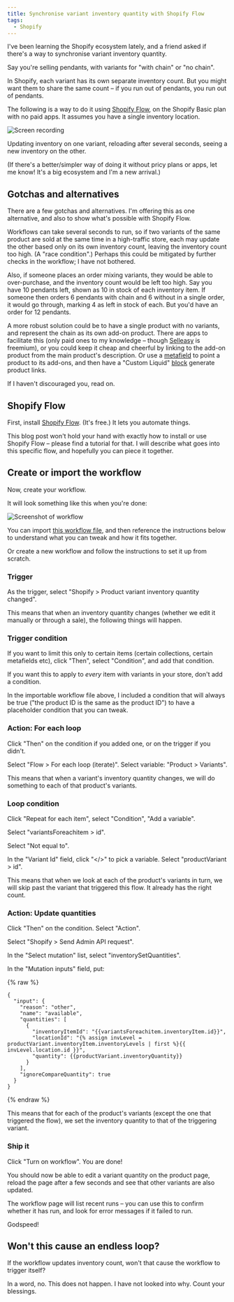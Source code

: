 ```yaml
---
title: Synchronise variant inventory quantity with Shopify Flow
tags:
  - Shopify
---
```


I've been learning the Shopify ecosystem lately, and a friend asked if there's a way to synchronise variant inventory quantity.

Say you're selling pendants, with variants for "with chain" or "no chain".

In Shopify, each variant has its own separate inventory count. But you might want them to share the same count – if you run out of pendants, you run out of pendants.

The following is a way to do it using [Shopify Flow](https://help.shopify.com/en/manual/shopify-flow), on the Shopify Basic plan with no paid apps. It assumes you have a single inventory location.

![Screen recording](/images/content/2025-07-12/pendant.gif)

<p class="caption">Updating inventory on one variant, reloading after several seconds, seeing a new inventory on the other.</p>

(If there's a better/simpler way of doing it without pricy plans or apps, let me know! It's a big ecosystem and I'm a new arrival.)

## Gotchas and alternatives

There are a few gotchas and alternatives. I'm offering this as one alternative, and also to show what's possible with Shopify Flow.

Workflows can take several seconds to run, so if two variants of the same product are sold at the same time in a high-traffic store, each may update the other based only on its own inventory count, leaving the inventory count too high. (A "race condition".) Perhaps this could be mitigated by further checks in the workflow; I have not bothered.

Also, if someone places an order mixing variants, they would be able to over-purchase, and the inventory count would be left too high. Say you have 10 pendants left, shown as 10 in stock of each inventory item. If someone then orders 6 pendants with chain and 6 without in a single order, it would go through, marking 4 as left in stock of each. But you'd have an order for 12 pendants.

A more robust solution could be to have a single product with no variants, and represent the chain as its own add-on product. There are apps to facilitate this (only paid ones to my knowledge – though [Selleasy](https://apps.shopify.com/upsell-cross-sell-kit-1) is freemium), or you could keep it cheap and cheerful by linking to the add-on product from the main product's description. Or use a [metafield](https://help.shopify.com/en/manual/custom-data/metafields) to point a product to its add-ons, and then have a "Custom Liquid" [block](https://help.shopify.com/en/manual/online-store/themes/theme-structure/sections-and-blocks) generate product links.

If I haven't discouraged you, read on.

## Shopify Flow

First, install [Shopify Flow](https://apps.shopify.com/flow). (It's free.) It lets you automate things.

This blog post won't hold your hand with exactly how to install or use Shopify Flow – please find a tutorial for that. I will describe what goes into this specific flow, and hopefully you can piece it together.

## Create or import the workflow

Now, create your workflow.

It will look something like this when you're done:

![Screenshot of workflow](/images/content/2025-07-12/workflow.png)

You can import [this workflow file](/uploads/2025-07-12/Synchronise%20variant%20inventory%20quantity.flow), and then reference the instructions below to understand what you can tweak and how it fits together.

Or create a new workflow and follow the instructions to set it up from scratch.

### Trigger

As the trigger, select "Shopify &gt; Product variant inventory quantity changed".

This means that when an inventory quantity changes (whether we edit it manually or through a sale), the following things will happen.

### Trigger condition

If you want to limit this only to certain items (certain collections, certain metafields etc), click "Then", select "Condition", and add that condition.

If you want this to apply to *every* item with variants in your store, don't add a condition.

In the importable workflow file above, I included a condition that will always be true ("the product ID is the same as the product ID") to have a placeholder condition that you can tweak.

### Action: For each loop

Click "Then" on the condition if you added one, or on the trigger if you didn't.

Select "Flow &gt; For each loop (iterate)". Select variable: "Product &gt; Variants".

This means that when a variant's inventory quantity changes, we will do something to each of that product's variants.

### Loop condition

Click "Repeat for each item", select "Condition", "Add a variable".

Select "variantsForeachitem > id".

Select "Not equal to".

In the "Variant Id" field, click "&lt;/&gt;" to pick a variable. Select "productVariant &gt; id".

This means that when we look at each of the product's variants in turn, we will skip past the variant that triggered this flow. It already has the right count.

### Action: Update quantities

Click "Then" on the condition. Select "Action".

Select "Shopify &gt; Send Admin API request".

In the "Select mutation" list, select "inventorySetQuantities".

In the "Mutation inputs" field, put:

{% raw %}
``` liquid
{
  "input": {
    "reason": "other",
    "name": "available",
    "quantities": [
      {
        "inventoryItemId": "{{variantsForeachitem.inventoryItem.id}}",
        "locationId": "{% assign invLevel = productVariant.inventoryItem.inventoryLevels | first %}{{ invLevel.location.id }}",
        "quantity": {{productVariant.inventoryQuantity}}
      }
    ],
    "ignoreCompareQuantity": true
  }
}
```
{% endraw %}

This means that for each of the product's variants (except the one that triggered the flow), we set the inventory quantity to that of the triggering variant.

### Ship it

Click "Turn on workflow". You are done!

You should now be able to edit a variant quantity on the product page, reload the page after a few seconds and see that other variants are also updated.

The workflow page will list recent runs – you can use this to confirm whether it has run, and look for error messages if it failed to run.

Godspeed!

## Won't this cause an endless loop?

If the workflow updates inventory count, won't that cause the workflow to trigger itself?

In a word, no. This does not happen. I have not looked into why. Count your blessings.
